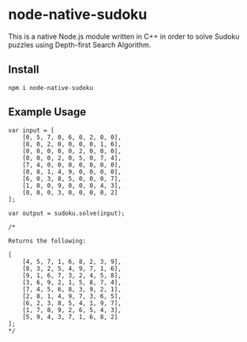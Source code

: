 # node-native-sudoku

This is a native Node.js module written in C++ in order to solve Sudoku puzzles using Depth-first Search Algorithm.

## Install

`npm i node-native-sudoku`

## Example Usage

```
var input = [
    [0, 5, 7, 0, 6, 0, 2, 0, 0],
    [8, 0, 2, 0, 0, 0, 0, 1, 6],
    [0, 0, 0, 0, 0, 2, 0, 0, 0],
    [0, 0, 0, 2, 0, 5, 0, 7, 4],
    [7, 4, 0, 0, 0, 0, 0, 0, 0],
    [0, 8, 1, 4, 9, 0, 0, 0, 0],
    [6, 0, 3, 8, 5, 0, 0, 0, 7],
    [1, 0, 0, 9, 0, 0, 0, 4, 3],
    [0, 0, 0, 3, 0, 0, 0, 0, 2]
];

var output = sudoku.solve(input);

/*

Returns the following:

[
    [4, 5, 7, 1, 6, 8, 2, 3, 9],
    [8, 3, 2, 5, 4, 9, 7, 1, 6],
    [9, 1, 6, 7, 3, 2, 4, 5, 8],
    [3, 6, 9, 2, 1, 5, 8, 7, 4],
    [7, 4, 5, 6, 8, 3, 9, 2, 1],
    [2, 8, 1, 4, 9, 7, 3, 6, 5],
    [6, 2, 3, 8, 5, 4, 1, 9, 7],
    [1, 7, 8, 9, 2, 6, 5, 4, 3],
    [5, 9, 4, 3, 7, 1, 6, 8, 2]
];
*/
```
